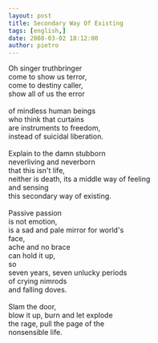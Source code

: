 ```yaml
---
layout: post
title: Secondary Way Of Existing
tags: [english,]
date: 2008-03-02 18:12:00
author: pietro
---
```

Oh singer truthbringer<br/>come to show us terror,<br/>come to destiny caller,<br/>show all of us the error<br/><br/>of mindless human beings<br/>who think that curtains<br/>are instruments to freedom,<br/>instead of suicidal liberation.<br/><br/>Explain to the damn stubborn<br/>neverliving and neverborn<br/>that this isn't life,<br/>neither is death, its a middle way of feeling<br/>and sensing<br/>this secondary way of existing.<br/><br/>Passive passion<br/>is not emotion,<br/>is a sad and pale mirror for world's<br/>face,<br/>ache and no brace<br/>can hold it up,<br/>so<br/>seven years, seven unlucky periods<br/>of crying nimrods<br/>and falling doves.<br/><br/>Slam the door,<br/>blow it up, burn and let explode<br/>the rage, pull the page of the<br/>nonsensible life.

